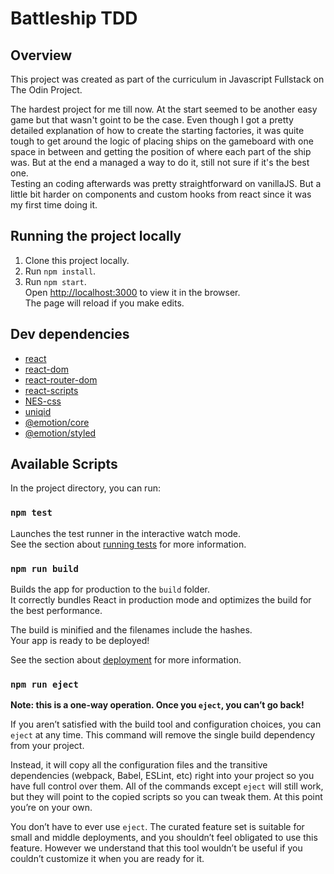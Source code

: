 # Battleship TDD

## Overview 
This project was created as part of the curriculum in Javascript Fullstack on The Odin Project.</br>

The hardest project for me till now. At the start seemed to be another easy game but that wasn't goint to be the case. Even though I got a pretty detailed explanation of how to create the starting factories, it was quite tough to get around the logic of placing ships on the gameboard with one space in between and getting the position of where each part of the ship was. But at the end a managed a way to do it, still not sure if it's the best one.</br>
Testing an coding afterwards was pretty straightforward on vanillaJS. But a little bit harder on components and custom hooks from react since it was my first time doing it.

## Running the project locally
1. Clone this project locally.
2. Run `npm install`.</br>
3. Run `npm start`.</br>
Open [http://localhost:3000](http://localhost:3000) to view it in the browser.<br />
The page will reload if you make edits.

## Dev dependencies
- [react](https://en.reactjs.org/docs/getting-started.html)
- [react-dom](https://es.reactjs.org/docs/react-dom.html)
- [react-router-dom](https://reactrouter.com/web/guides/quick-start)
- [react-scripts](https://github.com/facebook/create-react-app/tree/master/packages/react-scripts)
- [NES-css](https://nostalgic-css.github.io/NES.css/)
- [uniqid](https://www.npmjs.com/package/uniqid)
- [@emotion/core](https://www.npmjs.com/package/@emotion/core)
- [@emotion/styled](https://emotion.sh/docs/styled)

## Available Scripts

In the project directory, you can run:

### `npm test`

Launches the test runner in the interactive watch mode.<br />
See the section about [running tests](https://facebook.github.io/create-react-app/docs/running-tests) for more information.

### `npm run build`

Builds the app for production to the `build` folder.<br />
It correctly bundles React in production mode and optimizes the build for the best performance.

The build is minified and the filenames include the hashes.<br />
Your app is ready to be deployed!

See the section about [deployment](https://facebook.github.io/create-react-app/docs/deployment) for more information.

### `npm run eject`

**Note: this is a one-way operation. Once you `eject`, you can’t go back!**

If you aren’t satisfied with the build tool and configuration choices, you can `eject` at any time. This command will remove the single build dependency from your project.

Instead, it will copy all the configuration files and the transitive dependencies (webpack, Babel, ESLint, etc) right into your project so you have full control over them. All of the commands except `eject` will still work, but they will point to the copied scripts so you can tweak them. At this point you’re on your own.

You don’t have to ever use `eject`. The curated feature set is suitable for small and middle deployments, and you shouldn’t feel obligated to use this feature. However we understand that this tool wouldn’t be useful if you couldn’t customize it when you are ready for it.
